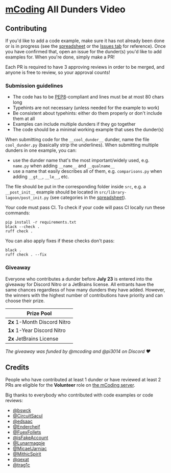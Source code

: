 # [mCoding] All Dunders Video

## Contributing

If you'd like to add a code example, make sure it has not already been done or
is in progress (see the [spreadsheet] or the [Issues tab] for reference). Once
you have confirmed that, open an issue for the dunder(s) you'd like to add
examples for. When you're done, simply make a PR!

Each PR is required to have 3 approving reviews in order to be merged, and
anyone is free to review, so your approval counts!

### Submission guidelines
* The code has to be [PEP8]-compliant and lines must be at most 80 chars long
* Typehints are not necessary (unless needed for the example to work)
* Be consistent about typehints: either do them properly or don't include them
  at all
* Examples can include multiple dunders if they go together
* The code should be a minimal working example that uses the dunder(s)

When submitting code for the `__cool_dunder__` dunder, name the file
`cool_dunder.py` (basically strip the underlines). When submitting multiple
dunders in one example, you can:
* use the dunder name that's the most important/widely used, e.g. `name.py` when
  adding `__name__` and `__qualname__`
* use a name that easily describes all of them, e.g. `comparisons.py` when
  adding `__gt__`, `__le__`, etc.

The file should be put in the corresponding folder inside `src`, e.g. a
`__post_init__` example should be located in `src/library-lagoon/post_init.py`
(see categories in the [spreadsheet]).

Your code must pass CI. To check if your code will pass CI locally run these
commands:
```
pip install -r requirements.txt
black --check .
ruff check .
```
You can also apply fixes if these checks don't pass:
```
black .
ruff check . --fix
```

### Giveaway
Everyone who contributes a dunder before **July 23** is entered into the
giveaway for Discord Nitro or a JetBrains license. All entrants have the same
chances regardless of how many dunders they have added. However, the
winners with the highest number of contributions have priority and can choose
their prize.

| Prize Pool                   |
| ---                          |
| **2x** 1-Month Discord Nitro |
| **1x** 1-Year Discord Nitro  |
| **2x** JetBrains License     |

*The giveaway was funded by @mcoding and @pi3014 on Discord :heart:*

## Credits

People who have contributed at least 1 dunder or have reviewed at least 2 PRs
are eligible for the **Volunteer** role on [the mCoding server].

Big thanks to everybody who contributed with code examples or code reviews:
- [@bswck](https://github.com/bswck)
- [@CircuitSacul](https://github.com/CircuitSacul)
- [@edsaac](https://github.com/edsaac)
- [@Endercheif](https://github.com/Endercheif)
- [@FuexFollets](https://github.com/FuexFollets)
- [@isFakeAccount](https://github.com/isFakeAccount)
- [@Lunarmagpie](https://github.com/Lunarmagpie)
- [@MicaelJarniac](https://github.com/MicaelJarniac)
- [@MithicSpirit](https://github.com/MithicSpirit)
- [@qexat](https://github.com/qexat)
- [@trag1c](https://github.com/trag1c)

[Issues tab]: https://github.com/trag1c/mcoding-all-dunders/issues
[mCoding]: https://www.youtube.com/@mCoding
[the mCoding server]: http://mcoding.io/discord
[PEP8]: https://peps.python.org/pep-0008/
[spreadsheet]: https://docs.google.com/spreadsheets/d/1-45UeKKMCePmTDLptT2zpI4L-jikmsCnve_lwOMyeuY/edit?usp=sharing
